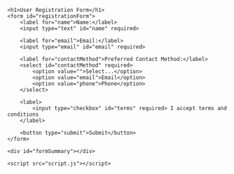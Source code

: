 <!DOCTYPE html>
<html lang="en">
<head>
    <meta charset="UTF-8">
    <meta name="viewport" content="width=device-width, initial-scale=1.0">
    <title>Form Data Handling</title>
    <link rel="stylesheet" href="style.css">
    <link rel="stylesheet" href="script.js"> 
</head>
<body>

    <h1>User Registration Form</h1>
    <form id="registrationForm">
        <label for="name">Name:</label>
        <input type="text" id="name" required>
        
        <label for="email">Email:</label>
        <input type="email" id="email" required>
        
        <label for="contactMethod">Preferred Contact Method:</label>
        <select id="contactMethod" required>
            <option value="">Select...</option>
            <option value="email">Email</option>
            <option value="phone">Phone</option>
        </select>
        
        <label>
            <input type="checkbox" id="terms" required> I accept terms and conditions
        </label>
        
        <button type="submit">Submit</button>
    </form>

    <div id="formSummary"></div>

    <script src="script.js"></script>
</body>
</html>
